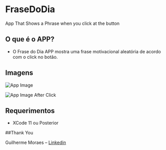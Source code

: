 # FraseDoDia
App That Shows a Phrase when you click at the button


## O que é o APP?

- O Frase do Dia APP mostra uma frase motivacional aleatória de acordo com o click no botão.

## Imagens

![App Image](https://user-images.githubusercontent.com/22078132/98481538-c44e0780-21d9-11eb-9423-9d8618db7945.PNG)

![App Image After Click](https://user-images.githubusercontent.com/22078132/98481582-f9f2f080-21d9-11eb-889d-85e67b30d054.PNG)

## Requerimentos 

- XCode 11 ou Posterior

##Thank You

Guilherme Moraes – [Linkedin](https://www.linkedin.com/in/guilherme-garcia-dos-santos-40b63891/) 
